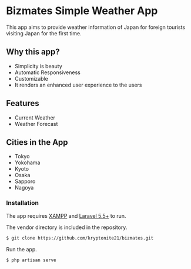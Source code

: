 # Bizmates Simple Weather App

This app aims to provide weather information of Japan for foreign tourists visiting Japan for the first time.

## Why this app?
  - Simplicity is beauty
  - Automatic Responsiveness
  - Customizable
  - It renders an enhanced user experience to the users
  
## Features

  - Current Weather
  - Weather Forecast 

## Cities in the App
  - Tokyo
  - Yokohama
  - Kyoto
  - Osaka
  - Sapporo
  - Nagoya

### Installation

The app requires [XAMPP](https://www.apachefriends.org/download.html) and [Laravel 5.5+](https://laravel.com/docs/5.5/installation) to run.

The vendor directory is included in the repository.

```sh
$ git clone https://github.com/kryptonite21/bizmates.git
```

Run the app.

```sh
$ php artisan serve
```